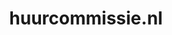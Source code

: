 ---
layout: post
title:  "huurcommissie.nl"
internal_url:  "/dutchgov/huurcommissie.nl.html"
subdomains_count: 33
all_subdomains_count: 49
urls_count: 13
ssl_rank: 0
http_rank: 57.846153846154
url_link: /data/huurcommissie.nl/urls.txt
all_subdomains_link: /data/huurcommissie.nl/all_subdomains.txt
subdomains_link: /data/huurcommissie.nl/subdomains.txt
categories: dutchgov
---